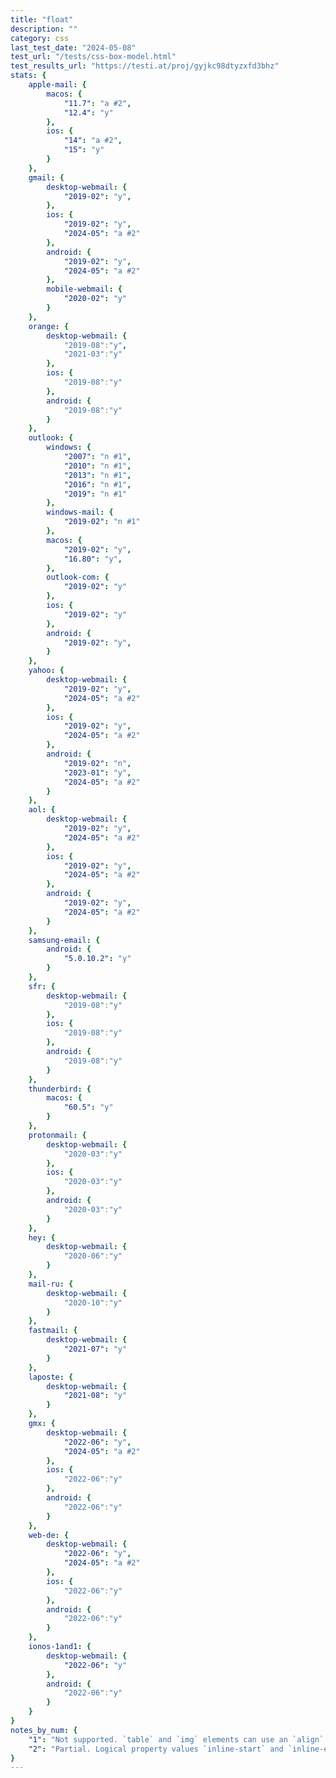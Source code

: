 ```yaml
---
title: "float"
description: ""
category: css
last_test_date: "2024-05-08"
test_url: "/tests/css-box-model.html"
test_results_url: "https://testi.at/proj/gyjkc98dtyzxfd3bhz"
stats: {
	apple-mail: {
		macos: {
            "11.7": "a #2",
			"12.4": "y"
		},
		ios: {
			"14": "a #2",
            "15": "y"
		}
	},
	gmail: {
		desktop-webmail: {
			"2019-02": "y",
		},
		ios: {
			"2019-02": "y",
            "2024-05": "a #2"
		},
		android: {
			"2019-02": "y",
            "2024-05": "a #2"
		},
        mobile-webmail: {
            "2020-02": "y"
        }
	},
    orange: {
        desktop-webmail: {
            "2019-08":"y",
            "2021-03":"y"
        },
        ios: {
            "2019-08":"y"
        },
        android: {
            "2019-08":"y"
        }
    },
	outlook: {
		windows: {
			"2007": "n #1",
			"2010": "n #1",
			"2013": "n #1",
			"2016": "n #1",
			"2019": "n #1"
		},
		windows-mail: {
			"2019-02": "n #1"
		},
		macos: {
			"2019-02": "y",
            "16.80": "y",
		},
		outlook-com: {
			"2019-02": "y"
		},
		ios: {
			"2019-02": "y"
		},
		android: {
			"2019-02": "y",
		}
	},
	yahoo: {
		desktop-webmail: {
			"2019-02": "y",
            "2024-05": "a #2"
		},
		ios: {
			"2019-02": "y",
            "2024-05": "a #2"
		},
		android: {
			"2019-02": "n",
			"2023-01": "y",
            "2024-05": "a #2"
		}
	},
	aol: {
		desktop-webmail: {
			"2019-02": "y",
            "2024-05": "a #2"
		},
		ios: {
			"2019-02": "y",
            "2024-05": "a #2"
		},
		android: {
			"2019-02": "y",
            "2024-05": "a #2"
		}
	},
	samsung-email: {
		android: {
			"5.0.10.2": "y"
		}
	},
    sfr: {
        desktop-webmail: {
            "2019-08":"y"
        },
        ios: {
            "2019-08":"y"
        },
        android: {
            "2019-08":"y"
        }
    },
	thunderbird: {
		macos: {
			"60.5": "y"
		}
	},
    protonmail: {
        desktop-webmail: {
            "2020-03":"y"
        },
        ios: {
            "2020-03":"y"
        },
        android: {
            "2020-03":"y"
        }
    },
    hey: {
        desktop-webmail: {
            "2020-06":"y"
        }
    },
    mail-ru: {
        desktop-webmail: {
            "2020-10":"y"
        }
    },
	fastmail: {
		desktop-webmail: {
			"2021-07": "y"
		}
	},
    laposte: {
        desktop-webmail: {
            "2021-08": "y"
        }
    },
    gmx: {
        desktop-webmail: {
            "2022-06": "y",
            "2024-05": "a #2"
        },
        ios: {
            "2022-06":"y"
        },
        android: {
            "2022-06":"y"
        }
    },
    web-de: {
        desktop-webmail: {
            "2022-06": "y",
            "2024-05": "a #2"
        },
        ios: {
            "2022-06":"y"
        },
        android: {
            "2022-06":"y"
        }
    },
    ionos-1and1: {
        desktop-webmail: {
            "2022-06": "y"
        },
        android: {
            "2022-06":"y"
        }
    }
}
notes_by_num: {
    "1": "Not supported. `table` and `img` elements can use an `align` attribute to get a similar effect.",
    "2": "Partial. Logical property values `inline-start` and `inline-end` are not supported."
}
---
```

